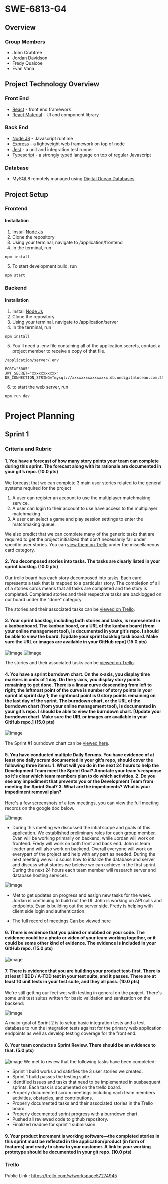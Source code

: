 # SWE-6813-G4

## Overview

### Group Members
- John Crabtree
- Jordan Davidson
- Fredy Quaicoe
- Evan Vana

## Project Technology Overview
### Front End
- [React](https://reactjs.org/) - front end framework
- [React Material](https://mui.com/) - UI and component library

### Back End
- [Node JS](https://nodejs.org/en/) - Javascript runtime
- [Express](https://expressjs.com/) - a lightweight web framework on top of node
- [Jest](https://jestjs.io/) - a unit and integration test runner
- [Typescript](https://www.typescriptlang.org/) - a strongly typed language on top of regular Javascript

### Database 
- MySQL8 remotely managed using [Digital Ocean Databases](https://try.digitalocean.com/managed-databases/?utm_campaign=amer_brand_kw_en_cpc&utm_adgroup=digitalocean_dbaas_exact&_keyword=digital%20ocean%20database&_device=c&_adposition=&utm_content=conversion&utm_medium=cpc&utm_source=google&gclid=Cj0KCQjwtsCgBhDEARIsAE7RYh298LyLeQx1mzW7Wloy9gsiUOo-CRiEh7RpMhNBL193_WJR8NE79kwaAj82EALw_wcB)

## Project Setup
### Frontend
#### Installation

1. Install [Node Js](https://nodejs.org/en/)
2. Clone the repository
3. Using your terminal, navigate to /application/frontend
4. In the terminal, run

```
npm install
```

5. To start development build, run

```
npm start
```

### Backend
#### Installation

1. Install [Node Js](https://nodejs.org/en/)
2. Clone the repository
3. Using your terminal, navigate to /application/server
4. In the terminal, run

```
npm install
```

5. You'll need a .env file containing all of the application secrets, contact a project member to receive a copy of that file.

```
/application/server/.env

PORT="3005"
JWT_SECRET="xxxxxxxxxxx"
DB_CONNECTION_STRING="mysql://xxxxxxxxxxxxxxxx.db.ondigitalocean.com:25060/defaultdb"
```

6. to start the web server, run

```
npm run dev
```


# Project Planning
## Sprint 1
### Criteria and Rubric
#### 1. You have a forecast of how many story points your team can complete during this sprint. The forecast along with its rationale are documented in your git’s repo. (10.0 pts)

We forecast that we can complete 3 main user stories related to the general systems required for the project
1. A user can register an account to use the multiplayer matchmaking service.
2. A user can login to their account to use have access to the multiplayer matchmaking.
3. A user can select a game and play session settings to enter the matchmaking queue.

We also predict that we can complete many of the generic tasks that are required to get the project initialized that don't necessarily fall under specific user stories.  You can [view them on Trello](https://trello.com/w/workspace57274945) under the miscellaneous card category.

#### 2. You decomposed stories into tasks. The tasks are clearly listed in your sprint backlog. (10.0 pts)
Our trello board has each story decomposed into tasks. Each card represents a task that is mapped to a particular story. The completion of all of a stories cards means that all tasks are completed and the story is completed. Completed stories and their respective tasks are backlogged on our board under the "done" category.  
 
The stories and their associated tasks can be [viewed on Trello](https://trello.com/w/workspace57274945).

#### 3. Your sprint backlog, including both stories and tasks, is represented in a kanbanboard. The kanban board, or a URL of the kanban board (from your online management tool), is documented in your git’s repo. I should be able to view the board. [Update your sprint backlog task board. Make sure the URL or images are available in your GitHub repo] (15.0 pts)

![image](https://user-images.githubusercontent.com/24251508/225419581-5e5c48db-ca2c-4430-94bb-964235e8d003.png)
![image](https://user-images.githubusercontent.com/24251508/225419641-14ed46a8-02be-4e2d-86b2-b29e9e2b8ced.png)


The stories and their associated tasks can be [viewed on Trello](https://trello.com/w/workspace57274945).

#### 4. You have a sprint burndown chart. On the x-axis, you display time markers in units of 1 day. On the y-axis, you display story points remaining to get done. There is a linear curve descending from left to right; the leftmost point of the curve is number of story points in your sprint at sprint day 1; the rightmost point is 0 story points remaining on the last day of the sprint. The burndown chart, or the URL of the burndown chart (from your online management tool), is documented in your git’s repo. I should be able to view the burndown chart. [Update your burndown chart. Make sure the URL or images are available in your GitHub repo.] (15.0 pts)

![image](https://user-images.githubusercontent.com/24251508/225422442-b556f1f5-9ce6-4248-86a2-0d55792621b9.png)

The Sprint #1 burndown chart can be [viewed here](https://docs.google.com/spreadsheets/d/1q3j7cHHDMNimTq_LC8vwiPS-vyIxROYsbnZN1WLxpEc/edit?usp=sharing).

#### 5. You have conducted multiple Daily Scrums. You have evidence of at least one daily scrum documented in your git’s repo, should cover the following three items: 1. What will you do in the next 24 hours to help the Development Team meet the Sprint Goal? Annotate your team's response so it's clear which team members plan to do which activities. 2. Do you see any impediment that prevents you or the Development Team from meeting the Sprint Goal? 3. What are the impediments? What is your impediment removal plan?

Here's a few screenshots of a few meetings, you can view the full meeting records on the google doc below.

![image](https://user-images.githubusercontent.com/24251508/225423459-3be8808b-6083-4243-922e-633e400fb7e8.png)
- During this meeting we discussed the intial scope and goals of this application. We established preliminary roles for each group member. Evan will be working primarily on backend, while Jordan will work on frontend. Fredy will work on both front and back end. John is team leader and will also work on backend. Overall everyone will work on everypart of the project and help with any part as needed. During the next meeting we will discuss how to intialize the database and server and discuss what stories we beleive we can achieve in the first sprint. During the next 24 hours each team member will research server and database hosting services. 

![image](https://user-images.githubusercontent.com/103462168/225520184-40e9b827-8cea-4cf0-8a69-897835f5b0df.png)
- Met to get updates on progress and assign new tasks for the week. Jordan is continuing to build out the UI. John is working on API calls and endpoints. Evan is building out the server side. Fredy is helping with client side login and authentication. 

- The full record of meetings [Can be viewed here](https://docs.google.com/document/d/13vrNviHJNU_RgElHAn5KOSyl32PUu4H0EczT8A0vTHc/edit?usp=sharing)


#### 6. There is evidence that you paired or mobbed on your code. The evidence could be a photo or video of your team working together, or it could be some other kind of evidence. The evidence is included in your GitHub repo. (15.0 pts)

![image](https://user-images.githubusercontent.com/24251508/225419893-f5bfe9c4-fbfb-4967-ad04-1119faa4921a.png)


#### 7. There is evidence that you are building your product test-first. There is at least 1 BDD / A-TDD test in your test suite, and it passes. There are at least 10 unit tests in your test suite, and they all pass. (10.0 pts)

We're still getting our feet wet with testing in general on the project.  There's some unit test suites written for basic validation and sanitzation on the backend:

![image](https://user-images.githubusercontent.com/24251508/225171382-aa04b9c6-f047-427a-be9b-6ebcbaf314e3.png)

A major goal of Sprint 2 is to setup basic integration tests and a test database to run the integration tests against for the primary web application endpoints as well as develop testing coverage for the front end.

#### 8. Your team conducts a Sprint Review. There should be an evidence to that. (5.0 pts)

![image](https://user-images.githubusercontent.com/24251508/225425335-62dc06e4-7782-4d8b-b74b-1c50d7c06c57.png)
We met to review that the following tasks have been completed:
- Sprint 1 build works and satisfies the 3 user stories we created.
- Sprint 1 build passes the testing suite. 
- Identified issues and tasks that need to be implemented in susbsequent sprints. Each task is documented on the trello board.
- Properly documented scrum meetings including each team members activities, obstacles, and contributions. 
- Properly documented tasks and their associated stories in the Trello board.
- Properly documented sprint progress with a burndown chart. 
- Pushed all reviewed code to github repository.
- Finalized readme for sprint 1 submission.   

#### 9. Your product increment is working software—the completed stories in this sprint must be reflected in the application/product (in form of features) and ready to show to your customer. A link to your working prototype should be documented in your git repo. (10.0 pts)




### Trello
Public Link : https://trello.com/w/workspace57274945


